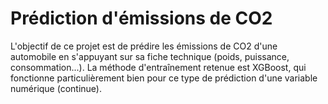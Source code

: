 # Prédiction d'émissions de CO2

L'objectif de ce projet est de prédire les émissions de CO2 d'une automobile en s'appuyant sur sa fiche technique (poids, puissance, consommation...). La méthode d'entraînement retenue est XGBoost, qui fonctionne particulièrement bien pour ce type de prédiction d'une variable numérique (continue).